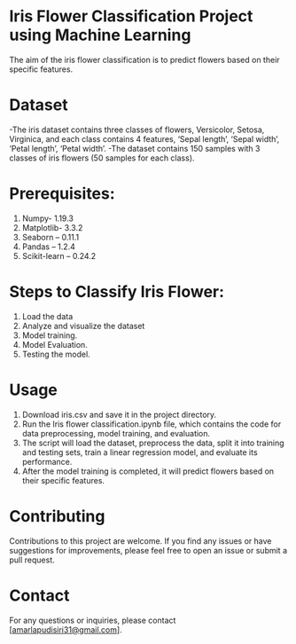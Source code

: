 # Iris Flower Classification Project using Machine Learning
The aim of the iris flower classification is to predict flowers based on their specific features.
# Dataset
-The iris dataset contains three classes of flowers, Versicolor, Setosa, Virginica, and each class contains 4 features, ‘Sepal length’, ‘Sepal width’, ‘Petal length’, ‘Petal width’.
-The dataset contains 150 samples with 3 classes of iris flowers (50 samples for each class).

# Prerequisites:
1. Numpy- 1.19.3
2. Matplotlib- 3.3.2
3. Seaborn – 0.11.1
4. Pandas – 1.2.4
5. Scikit-learn – 0.24.2

# Steps to Classify Iris Flower:
1. Load the data
2. Analyze and visualize the dataset
3. Model training.
4. Model Evaluation.
5. Testing the model.

# Usage
1. Download iris.csv and save it in the project directory.
2. Run the Iris flower classification.ipynb file, which contains the code for data preprocessing, model training, and evaluation.
3. The script will load the dataset, preprocess the data, split it into training and testing sets, train a linear regression model, and evaluate its performance.
4. After the model training is completed, it will predict flowers based on their specific features.

# Contributing
Contributions to this project are welcome. If you find any issues or have suggestions for improvements, please feel free to open an issue or submit a pull request.
# Contact
For any questions or inquiries, please contact [amarlapudisiri31@gmail.com].


